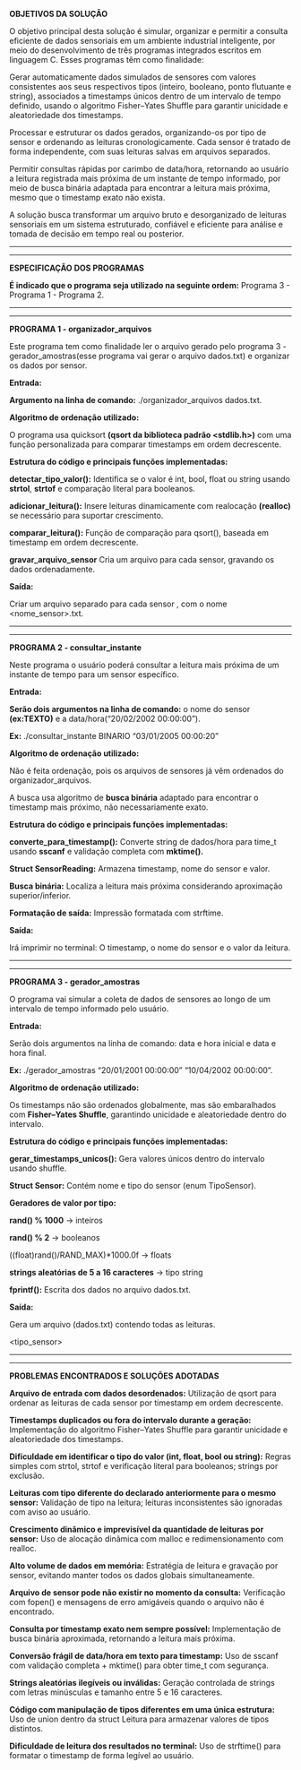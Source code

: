**OBJETIVOS DA SOLUÇÃO**

O objetivo principal desta solução é simular, organizar e permitir a consulta eficiente de dados sensoriais em um ambiente industrial inteligente, por meio do desenvolvimento de três programas integrados escritos em linguagem C. Esses programas têm como finalidade:

Gerar automaticamente dados simulados de sensores com valores consistentes aos seus respectivos tipos (inteiro, booleano, ponto flutuante e string), associados a timestamps únicos dentro de um intervalo de tempo definido, usando o algoritmo Fisher–Yates Shuffle para garantir unicidade e aleatoriedade dos timestamps.

Processar e estruturar os dados gerados, organizando-os por tipo de sensor e ordenando as leituras cronologicamente. Cada sensor é tratado de forma independente, com suas leituras salvas em arquivos separados.

Permitir consultas rápidas por carimbo de data/hora, retornando ao usuário a leitura registrada mais próxima de um instante de tempo informado, por meio de busca binária adaptada para encontrar a leitura mais próxima, mesmo que o timestamp exato não exista.

A solução busca transformar um arquivo bruto e desorganizado de leituras sensoriais em um sistema estruturado, confiável e eficiente para análise e tomada de decisão em tempo real ou posterior.

---
---

**ESPECIFICAÇÃO DOS PROGRAMAS**

**É indicado que o programa seja utilizado na seguinte ordem:** Programa 3 - Programa 1 - Programa 2.

---
---

**PROGRAMA 1 - organizador_arquivos**

Este programa tem como finalidade ler o arquivo gerado pelo programa 3 - gerador_amostras(esse programa vai gerar o arquivo dados.txt) e organizar os dados por sensor.

**Entrada:**

**Argumento na linha de comando:** ./organizador_arquivos dados.txt.

**Algoritmo de ordenação utilizado:**

O programa usa quicksort **(qsort da biblioteca padrão <stdlib.h>)** com uma função personalizada para comparar timestamps em ordem decrescente.

**Estrutura do código e principais funções implementadas:**

**detectar_tipo_valor():** Identifica se o valor é int, bool, float ou string usando **strtol**, **strtof** e comparação literal para booleanos.

**adicionar_leitura():** Insere leituras dinamicamente com realocação **(realloc)** se necessário para suportar crescimento.

**comparar_leitura():** Função de comparação para qsort(), baseada em timestamp em ordem decrescente.

**gravar_arquivo_sensor** Cria um arquivo para cada sensor, gravando os dados ordenadamente.

**Saída:**

Criar um arquivo separado para cada sensor , com o nome <nome_sensor>.txt.

---
---

**PROGRAMA 2 - consultar_instante**

Neste programa o usuário poderá consultar a leitura mais próxima de um instante de tempo para um sensor específico.

**Entrada:**

**Serão dois argumentos na linha de comando:** o nome do sensor **(ex:TEXTO)** e a data/hora(“20/02/2002 00:00:00”).

**Ex:** ./consultar_instante BINARIO “03/01/2005 00:00:20”

**Algoritmo de ordenação utilizado:**

Não é feita ordenação, pois os arquivos de sensores já vêm ordenados do organizador_arquivos.

A busca usa algoritmo de **busca binária** adaptado para encontrar o timestamp mais próximo, não necessariamente exato.

**Estrutura do código e principais funções implementadas:**

**converte_para_timestamp():** Converte string de dados/hora para time_t usando **sscanf** e validação completa com **mktime().**

**Struct SensorReading:** Armazena timestamp, nome do sensor e valor.

**Busca binária:** Localiza a leitura mais próxima considerando aproximação superior/inferior.

**Formatação de saída:** Impressão formatada com strftime.

**Saída:**

Irá imprimir no terminal: O timestamp, o nome do sensor e o valor da leitura.

---
---

**PROGRAMA 3 - gerador_amostras**

O programa vai simular a coleta de dados de sensores ao longo de um intervalo de tempo informado pelo usuário.

**Entrada:**

Serão dois argumentos na linha de comando: data e hora inicial e data e hora final.

**Ex:** ./gerador_amostras “20/01/2001 00:00:00” “10/04/2002 00:00:00”.

**Algoritmo de ordenação utilizado:**

Os timestamps não são ordenados globalmente, mas são embaralhados com **Fisher–Yates Shuffle**, garantindo unicidade e aleatoriedade dentro do intervalo.

**Estrutura do código e principais funções implementadas:**

**gerar_timestamps_unicos():** Gera valores únicos dentro do intervalo usando shuffle.

**Struct Sensor:** Contém nome e tipo do sensor (enum TipoSensor).

**Geradores de valor por tipo:**

**rand() % 1000** → inteiros

**rand() % 2** → booleanos

((float)rand()/RAND_MAX)*1000.0f → floats

**strings aleatórias de 5 a 16 caracteres** → tipo string

**fprintf():** Escrita dos dados no arquivo dados.txt.

**Saída:**

Gera um arquivo (dados.txt) contendo todas as leituras.

<timestamp> <tipo_sensor> <valor>

---
---

**PROBLEMAS ENCONTRADOS E SOLUÇÕES ADOTADAS**

**Arquivo de entrada com dados desordenados:** Utilização de qsort para ordenar as leituras de cada sensor por timestamp em ordem decrescente.

**Timestamps duplicados ou fora do intervalo durante a geração:** Implementação do algoritmo Fisher–Yates Shuffle para garantir unicidade e aleatoriedade dos timestamps.

**Dificuldade em identificar o tipo do valor (int, float, bool ou string):** Regras simples com strtol, strtof e verificação literal para booleanos; strings por exclusão.

**Leituras com tipo diferente do declarado anteriormente para o mesmo sensor:** Validação de tipo na leitura; leituras inconsistentes são ignoradas com aviso ao usuário.

**Crescimento dinâmico e imprevisível da quantidade de leituras por sensor:** Uso de alocação dinâmica com malloc e redimensionamento com realloc.

**Alto volume de dados em memória:** Estratégia de leitura e gravação por sensor, evitando manter todos os dados globais simultaneamente.

**Arquivo de sensor pode não existir no momento da consulta:** Verificação com fopen() e mensagens de erro amigáveis quando o arquivo não é encontrado.

**Consulta por timestamp exato nem sempre possível:** Implementação de busca binária aproximada, retornando a leitura mais próxima.

**Conversão frágil de data/hora em texto para timestamp:** Uso de sscanf com validação completa + mktime() para obter time_t com segurança.

**Strings aleatórias ilegíveis ou inválidas:** Geração controlada de strings com letras minúsculas e tamanho entre 5 e 16 caracteres.

**Código com manipulação de tipos diferentes em uma única estrutura:** Uso de union dentro da struct Leitura para armazenar valores de tipos distintos.

**Dificuldade de leitura dos resultados no terminal:** Uso de strftime() para formatar o timestamp de forma legível ao usuário.
